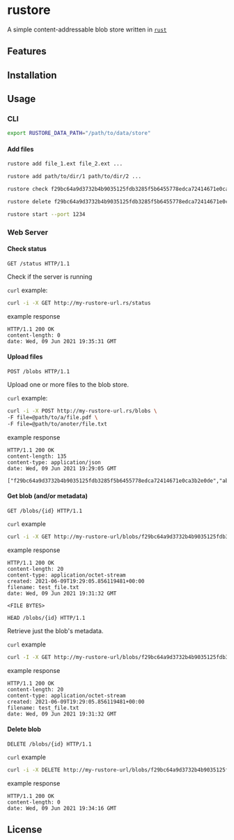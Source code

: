 # rustore
A simple content-addressable blob store written in [`rust`](https://www.rust-lang.org/)

## Features

## Installation

## Usage

### CLI

```bash
export RUSTORE_DATA_PATH="/path/to/data/store"
```

#### Add files
```bash
rustore add file_1.ext file_2.ext ...
```

```bash
rustore add path/to/dir/1 path/to/dir/2 ...
```

```bash
rustore check f29bc64a9d3732b4b9035125fdb3285f5b6455778edca72414671e0ca3b2e0de
```

```bash
rustore delete f29bc64a9d3732b4b9035125fdb3285f5b6455778edca72414671e0ca3b2e0de
```

```bash
rustore start --port 1234
```

### Web Server

#### Check status
```http
GET /status HTTP/1.1
```
Check if the server is running

`curl` example:

```bash
curl -i -X GET http://my-rustore-url.rs/status
```

example response

```http
HTTP/1.1 200 OK
content-length: 0
date: Wed, 09 Jun 2021 19:35:31 GMT
```

#### Upload files

```http
POST /blobs HTTP/1.1
```

Upload one or more files to the blob store.

`curl` example:

```bash
curl -i -X POST http://my-rustore-url.rs/blobs \
-F file=@path/to/a/file.pdf \
-F file=@path/to/anoter/file.txt
```

example response

```http
HTTP/1.1 200 OK
content-length: 135
content-type: application/json
date: Wed, 09 Jun 2021 19:29:05 GMT

["f29bc64a9d3732b4b9035125fdb3285f5b6455778edca72414671e0ca3b2e0de","abe9fcbe841523a897016e7cd17e979a451ea581aece3ed4126cebc871e5206a"]%
```

#### Get blob (and/or metadata)

```http
GET /blobs/{id} HTTP/1.1
```

`curl` example

```bash
curl -i -X GET http://my-rustore-url/blobs/f29bc64a9d3732b4b9035125fdb3285f5b6455778edca72414671e0ca3b2e0de
```

example response

```http
HTTP/1.1 200 OK
content-length: 20
content-type: application/octet-stream
created: 2021-06-09T19:29:05.856119481+00:00
filename: test_file.txt
date: Wed, 09 Jun 2021 19:31:32 GMT

<FILE BYTES>
```

```http
HEAD /blobs/{id} HTTP/1.1
```

Retrieve just the blob's metadata.

`curl` example

```bash
curl -I -X GET http://my-rustore-url/blobs/f29bc64a9d3732b4b9035125fdb3285f5b6455778edca72414671e0ca3b2e0de
```

example response

```http
HTTP/1.1 200 OK
content-length: 20
content-type: application/octet-stream
created: 2021-06-09T19:29:05.856119481+00:00
filename: test_file.txt
date: Wed, 09 Jun 2021 19:31:32 GMT
```

#### Delete blob

```http
DELETE /blobs/{id} HTTP/1.1
```

`curl` example

```bash
curl -i -X DELETE http://my-rustore-url/blobs/f29bc64a9d3732b4b9035125fdb3285f5b6455778edca72414671e0ca3b2e0de
```

example response

```http
HTTP/1.1 200 OK
content-length: 0
date: Wed, 09 Jun 2021 19:34:16 GMT
```

## License

